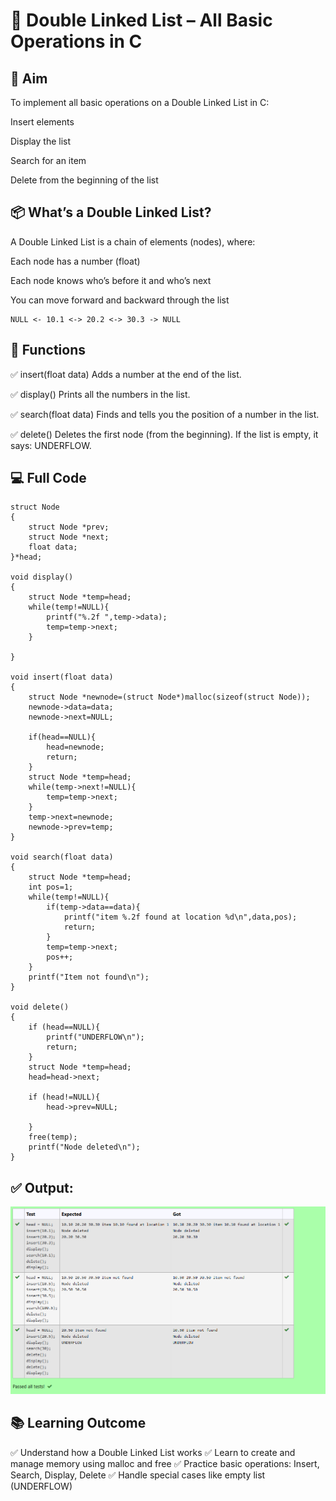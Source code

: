 # 🧠 Double Linked List – All Basic Operations in C
## 🎯 Aim
To implement all basic operations on a Double Linked List in C:

Insert elements

Display the list

Search for an item

Delete from the beginning of the list

## 📦 What’s a Double Linked List?
A Double Linked List is a chain of elements (nodes), where:

Each node has a number (float)

Each node knows who’s before it and who’s next

You can move forward and backward through the list

```
NULL <- 10.1 <-> 20.2 <-> 30.3 -> NULL
```
## 🔧 Functions
✅ insert(float data)
Adds a number at the end of the list.

✅ display()
Prints all the numbers in the list.

✅ search(float data)
Finds and tells you the position of a number in the list.

✅ delete()
Deletes the first node (from the beginning).
If the list is empty, it says: UNDERFLOW.

## 💻 Full Code
```
struct Node
{
    struct Node *prev;
    struct Node *next;
    float data;
}*head;

void display()
{
    struct Node *temp=head;
    while(temp!=NULL){
        printf("%.2f ",temp->data);
        temp=temp->next;
    }
    
}

void insert(float data)
{
    struct Node *newnode=(struct Node*)malloc(sizeof(struct Node));
    newnode->data=data;
    newnode->next=NULL;
    
    if(head==NULL){
        head=newnode;
        return;
    }
    struct Node *temp=head;
    while(temp->next!=NULL){
        temp=temp->next;
    }
    temp->next=newnode;
    newnode->prev=temp;
}

void search(float data)
{
    struct Node *temp=head;
    int pos=1;
    while(temp!=NULL){
        if(temp->data==data){
            printf("item %.2f found at location %d\n",data,pos);
            return;
        }
        temp=temp->next;
        pos++;
    }
    printf("Item not found\n");
}

void delete()
{
    if (head==NULL){
        printf("UNDERFLOW\n");
        return;
    }
    struct Node *temp=head;
    head=head->next;
    
    if (head!=NULL){
        head->prev=NULL;

    }
    free(temp);
    printf("Node deleted\n");
}
```

## ✅ Output:
![alt text](image-3.png)
## 📚 Learning Outcome
✅ Understand how a Double Linked List works
✅ Learn to create and manage memory using malloc and free
✅ Practice basic operations: Insert, Search, Display, Delete
✅ Handle special cases like empty list (UNDERFLOW)